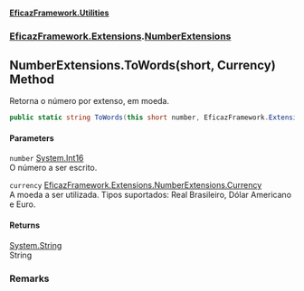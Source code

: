 #### [EficazFramework.Utilities](EficazFrameworkUtilities.md 'EficazFramework Utilities')
### [EficazFramework.Extensions](EficazFrameworkUtilities.md#EficazFramework_Extensions 'EficazFramework.Extensions').[NumberExtensions](NumberExtensions.md 'EficazFramework.Extensions.NumberExtensions')
## NumberExtensions.ToWords(short, Currency) Method
Retorna o número por extenso, em moeda.  
```csharp
public static string ToWords(this short number, EficazFramework.Extensions.NumberExtensions.Currency currency);
```
#### Parameters
<a name='EficazFramework_Extensions_NumberExtensions_ToWords(short_EficazFramework_Extensions_NumberExtensions_Currency)_number'></a>
`number` [System.Int16](https://docs.microsoft.com/en-us/dotnet/api/System.Int16 'System.Int16')  
O número a ser escrito.
  
<a name='EficazFramework_Extensions_NumberExtensions_ToWords(short_EficazFramework_Extensions_NumberExtensions_Currency)_currency'></a>
`currency` [EficazFramework.Extensions.NumberExtensions.Currency](https://docs.microsoft.com/en-us/dotnet/api/EficazFramework.Extensions.NumberExtensions.Currency 'EficazFramework.Extensions.NumberExtensions.Currency')  
A moeda a ser utilizada. Tipos suportados: Real Brasileiro, Dólar Americano e Euro.
  
#### Returns
[System.String](https://docs.microsoft.com/en-us/dotnet/api/System.String 'System.String')  
String
### Remarks
